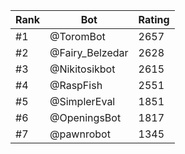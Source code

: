 Rank|Bot|Rating
---|---|---
#1|@ToromBot|2657
#2|@Fairy_Belzedar|2628
#3|@Nikitosikbot|2615
#4|@RaspFish|2551
#5|@SimplerEval|1851
#6|@OpeningsBot|1817
#7|@pawnrobot|1345
